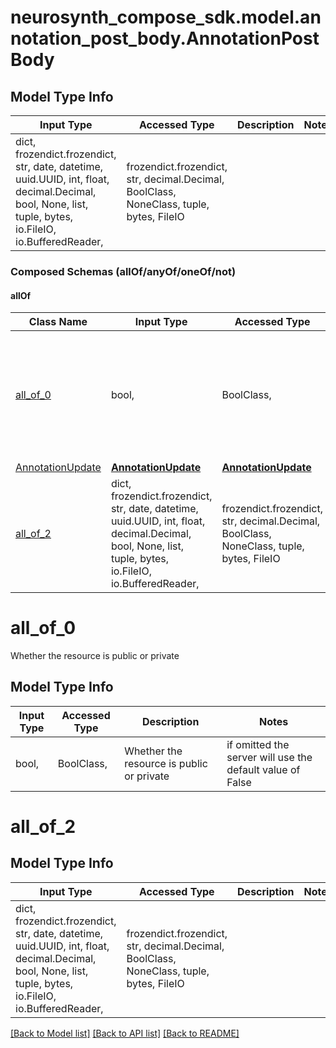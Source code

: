 # neurosynth_compose_sdk.model.annotation_post_body.AnnotationPostBody

## Model Type Info
Input Type | Accessed Type | Description | Notes
------------ | ------------- | ------------- | -------------
dict, frozendict.frozendict, str, date, datetime, uuid.UUID, int, float, decimal.Decimal, bool, None, list, tuple, bytes, io.FileIO, io.BufferedReader,  | frozendict.frozendict, str, decimal.Decimal, BoolClass, NoneClass, tuple, bytes, FileIO |  | 

### Composed Schemas (allOf/anyOf/oneOf/not)
#### allOf
Class Name | Input Type | Accessed Type | Description | Notes
------------- | ------------- | ------------- | ------------- | -------------
[all_of_0](#all_of_0) | bool,  | BoolClass,  | Whether the resource is public or private | if omitted the server will use the default value of False
[AnnotationUpdate](AnnotationUpdate.md) | [**AnnotationUpdate**](AnnotationUpdate.md) | [**AnnotationUpdate**](AnnotationUpdate.md) |  | 
[all_of_2](#all_of_2) | dict, frozendict.frozendict, str, date, datetime, uuid.UUID, int, float, decimal.Decimal, bool, None, list, tuple, bytes, io.FileIO, io.BufferedReader,  | frozendict.frozendict, str, decimal.Decimal, BoolClass, NoneClass, tuple, bytes, FileIO |  | 

# all_of_0

Whether the resource is public or private

## Model Type Info
Input Type | Accessed Type | Description | Notes
------------ | ------------- | ------------- | -------------
bool,  | BoolClass,  | Whether the resource is public or private | if omitted the server will use the default value of False

# all_of_2

## Model Type Info
Input Type | Accessed Type | Description | Notes
------------ | ------------- | ------------- | -------------
dict, frozendict.frozendict, str, date, datetime, uuid.UUID, int, float, decimal.Decimal, bool, None, list, tuple, bytes, io.FileIO, io.BufferedReader,  | frozendict.frozendict, str, decimal.Decimal, BoolClass, NoneClass, tuple, bytes, FileIO |  | 

[[Back to Model list]](../../README.md#documentation-for-models) [[Back to API list]](../../README.md#documentation-for-api-endpoints) [[Back to README]](../../README.md)

